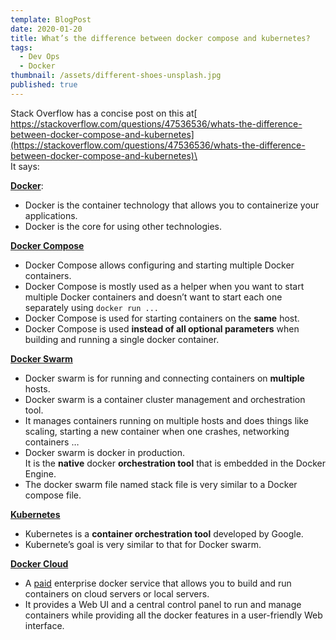 ```yaml
---
template: BlogPost
date: 2020-01-20
title: What’s the difference between docker compose and kubernetes?
tags:
  - Dev Ops
  - Docker
thumbnail: /assets/different-shoes-unsplash.jpg
published: true
---
```


Stack Overflow has a concise post on this at[ https://stackoverflow.com/questions/47536536/whats-the-difference-between-docker-compose-and-kubernetes](https://stackoverflow.com/questions/47536536/whats-the-difference-between-docker-compose-and-kubernetes)\
\
It says:

**[Docker](https://www.docker.com/)**:

- Docker is the container technology that allows you to containerize your applications.
- Docker is the core for using other technologies.

**[Docker Compose](https://docs.docker.com/compose/)**

- Docker Compose allows configuring and starting multiple Docker containers.
- Docker Compose is mostly used as a helper when you want to start multiple Docker containers and doesn’t want to start each one separately using `docker run ...`
- Docker Compose is used for starting containers on the **same** host.
- Docker Compose is used **instead of all optional parameters** when building and running a single docker container.

**[Docker Swarm](https://docs.docker.com/engine/swarm/)**

- Docker swarm is for running and connecting containers on **multiple** hosts.
- Docker swarm is a container cluster management and orchestration tool.
- It manages containers running on multiple hosts and does things like scaling, starting a new container when one crashes, networking containers …
- Docker swarm is docker in production.\
  It is the **native** docker **orchestration tool** that is embedded in the Docker Engine.
- The docker swarm file named stack file is very similar to a Docker compose file.

**[Kubernetes](https://kubernetes.io/)**

- Kubernetes is a **container orchestration tool** developed by Google.
- Kubernete’s goal is very similar to that for Docker swarm.

**[Docker Cloud](https://cloud.docker.com/)**

- A [paid](https://cloud.docker.com/pricing/) enterprise docker service that allows you to build and run containers on cloud servers or local servers.
- It provides a Web UI and a central control panel to run and manage containers while providing all the docker features in a user-friendly Web interface.
